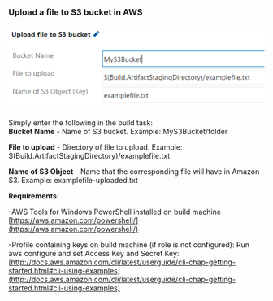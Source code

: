 ### Upload a file to S3 bucket in AWS

![Alt text](screenshot.png?raw=true "AWSS3Upload Screenshot")

Simply enter the following in the build task:  
**Bucket Name** - Name of S3 bucket. 
Example: MyS3Bucket/folder  

**File to upload** - Directory of file to upload. 
Example: $(Build.ArtifactStagingDirectory)/examplefile.txt  

**Name of S3 Object** - Name that the corresponding file will have in Amazon S3. 
Example: examplefile-uploaded.txt

**Requirements:**

-AWS Tools for Windows PowerShell installed on build
machine 
[https://aws.amazon.com/powershell/](https://aws.amazon.com/powershell/)

-Profile containing keys on build machine (if role is not configured): Run aws configure and set Access Key and Secret Key:
[http://docs.aws.amazon.com/cli/latest/userguide/cli-chap-getting-started.html#cli-using-examples](http://docs.aws.amazon.com/cli/latest/userguide/cli-chap-getting-started.html#cli-using-examples)
